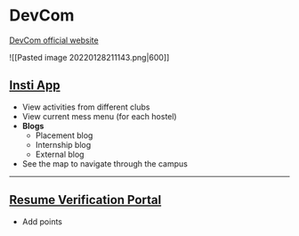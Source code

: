 # DevCom
[DevCom official website](https://devcom-iitb.org/)

![[Pasted image 20220128211143.png|600]]

## [Insti App](https://www.insti.app)
- View activities from different clubs 
- View current mess menu (for each hostel)
- **Blogs**
	- Placement blog
	- Internship blog
	- External blog
- See the map to navigate through the campus

---
## [Resume Verification Portal](https://resume.devcom-iitb.org)
- Add points